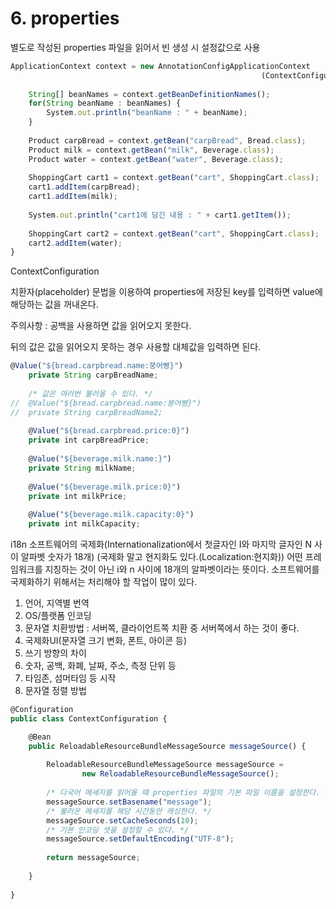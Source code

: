 # 6. properties



별도로 작성된 properties 파일을 읽어서 빈 생성 시 설정값으로 사용

```jsx
ApplicationContext context = new AnnotationConfigApplicationContext
														(ContextConfiguration.class);
		
	String[] beanNames = context.getBeanDefinitionNames();
	for(String beanName : beanNames) {
		System.out.println("beanName : " + beanName);
	}
	
	Product carpBread = context.getBean("carpBread", Bread.class);
	Product milk = context.getBean("milk", Beverage.class);
	Product water = context.getBean("water", Beverage.class);
	
	ShoppingCart cart1 = context.getBean("cart", ShoppingCart.class);
	cart1.addItem(carpBread);
	cart1.addItem(milk);
	
	System.out.println("cart1에 담긴 내용 : " + cart1.getItem());
	
	ShoppingCart cart2 = context.getBean("cart", ShoppingCart.class);
	cart2.addItem(water);
}
```

ContextConfiguration

치환자(placeholder) 문법을 이용하여 properties에 저장된 key를 입력하면 value에 해당하는 값을 꺼내온다.

주의사항 : 공백을 사용하면 값을 읽어오지 못한다.

뒤의 값은 값을 읽어오지 못하는 경우 사용할 대체값을 입력하면 된다.

```jsx
@Value("${bread.carpbread.name:붕어빵}")
	private String carpBreadName;
	
	/* 값은 여러번 불러올 수 있다. */
//	@Value("${bread.carpbread.name:붕어빵}")
//	private String carpBreadName2;
	
	@Value("${bread.carpbread.price:0}")
	private int carpBreadPrice;
	
	@Value("${beverage.milk.name:}")
	private String milkName;
	
	@Value("${beverage.milk.price:0}")
	private int milkPrice;
	
	@Value("${beverage.milk.capacity:0}")
	private int milkCapacity;
```

i18n 소프트웨어의 국제화(Internationalization에서 첫글자인 I와 마지막 글자인 N 사이 알파벳 숫자가 18개) (국제화 말고 현지화도 있다.(Localization:현지화)) 어떤 프레임워크를 지칭하는 것이 아닌 i와 n 사이에 18개의 알파벳이라는 뜻이다. 소프트웨어를 국제화하기 위해서는 처리해야 할 작업이 많이 있다.

1. 언어, 지역별 번역
2. OS/플랫폼 인코딩
3. 문자열 치환방법 : 서버쪽, 클라이언트쪽 치환 중 서버쪽에서 하는 것이 좋다.
4. 국제화UI(문자열 크기 변화, 폰트, 아이콘 등)
5. 쓰기 방향의 차이
6. 숫자, 공백, 화폐, 날짜, 주소, 측정 단위 등
7. 타임존, 섬머타임 등 시작
8. 문자열 정렬 방법

```jsx
@Configuration
public class ContextConfiguration {

	@Bean
	public ReloadableResourceBundleMessageSource messageSource() {
		
		ReloadableResourceBundleMessageSource messageSource = 
				new ReloadableResourceBundleMessageSource();
		
		/* 다국어 메세지를 읽어올 때 properties 파일의 기본 파일 이름을 설정한다. */
		messageSource.setBasename("message");
		/* 불러온 메세지를 해당 시간동안 캐싱한다. */
		messageSource.setCacheSeconds(10);
		/* 기본 인코딩 셋을 설정할 수 있다. */
		messageSource.setDefaultEncoding("UTF-8");
		
		return messageSource;
		
	}
	
}
```
